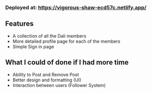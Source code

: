 ### Deployed at: https://vigorous-shaw-ecd57c.netlify.app/

## Features
* A collection of all the Dali members
* More detailed profile page for each of the members
* Simple Sign in page




## What I could of done if I had more time
* Ability to Post and Remove Post
* Better design and formatting (UI)
* Interaction between users (Follower System) 
